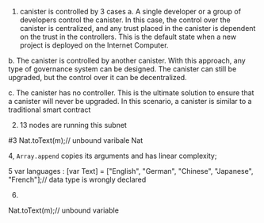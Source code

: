 1. canister is controlled by 3 cases
a. A single developer or a group of developers control the canister. In this case, the control over the canister is centralized, and any trust placed in the canister is dependent on the trust in the controllers. This is the default state when a new project is deployed on the Internet Computer.

b. The canister is controlled by another canister. With this approach, any type of governance system can be designed. The canister can still be upgraded, but the control over it can be decentralized.

c. The canister has no controller. This is the ultimate solution to ensure that a canister will never be upgraded. In this scenario, a canister is similar to a traditional smart contract

2. 13 nodes are running this subnet

#3   Nat.toText(m);// unbound  varibale   Nat

4, `Array.append` copies its arguments and has linear complexity;

5
var languages : [var Text] = ["English", "German", "Chinese", "Japanese", "French"];// data type is wrongly declared

6.
Nat.toText(m);// unbound variable

